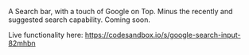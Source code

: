 A Search bar, with a touch of Google on Top. Minus the recently and suggested search capability. Coming soon.

Live functionality here: https://codesandbox.io/s/google-search-input-82mhbn
